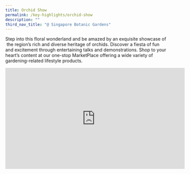 ```yaml
---
title: Orchid Show
permalink: /key-highlights/orchid-show
description: ""
third_nav_title: "@ Singapore Botanic Gardens"
---
```


Step into this floral wonderland and be amazed by an exquisite showcase of  the region’s rich and diverse heritage of orchids. Discover a fiesta of fun and excitement through entertaining talks and demonstrations. Shop to your heart’s content at our one-stop MarketPlace offering a wide variety of gardening-related lifestyle products.

<iframe width="560" height="315" src="https://www.youtube.com/embed/aSUo-DcassQ" title="YouTube video player" frameborder="0" allow="accelerometer; autoplay; clipboard-write; encrypted-media; gyroscope; picture-in-picture" allowfullscreen></iframe>